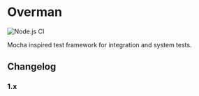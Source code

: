 # Overman

![Node.js CI](https://github.com/per-gron/overman/workflows/Node.js%20CI/badge.svg)

Mocha inspired test framework for integration and system tests.

## Changelog

### 1.x


